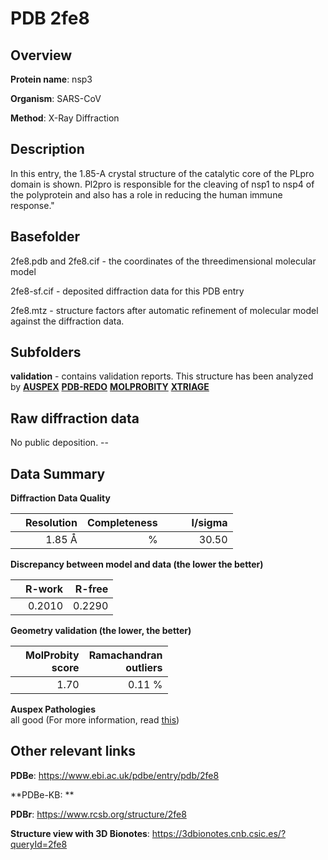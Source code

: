 # PDB 2fe8

## Overview

**Protein name**: nsp3

**Organism**: SARS-CoV

**Method**: X-Ray Diffraction

## Description

In this entry, the 1.85-A crystal structure of the catalytic core of the PLpro domain is shown. Pl2pro is responsible for the cleaving of nsp1 to nsp4 of the polyprotein and also has a role in reducing the human immune response." 

## Basefolder

2fe8.pdb and 2fe8.cif - the coordinates of the threedimensional molecular model

2fe8-sf.cif - deposited diffraction data for this PDB entry

2fe8.mtz - structure factors after automatic refinement of molecular model against the diffraction data.

## Subfolders





**validation** - contains validation reports. This structure has been analyzed by [**AUSPEX**](https://github.com/thorn-lab/coronavirus_structural_task_force/tree/master/pdb/nsp3/SARS-CoV/2fe8/validation/auspex) [**PDB-REDO**](https://github.com/thorn-lab/coronavirus_structural_task_force/tree/master/pdb/nsp3/SARS-CoV/2fe8/validation/pdb-redo) [**MOLPROBITY**](https://github.com/thorn-lab/coronavirus_structural_task_force/tree/master/pdb/nsp3/SARS-CoV/2fe8/validation/molprobity) [**XTRIAGE**](https://github.com/thorn-lab/coronavirus_structural_task_force/blob/master/pdb/nsp3/SARS-CoV/2fe8/validation/Xtriage_output.log)  



## Raw diffraction data

No public deposition. --<br> 

## Data Summary
**Diffraction Data Quality**

|   | Resolution | Completeness| I/sigma |
|---|-------------:|----------------:|--------------:|
|   |1.85 Å|      %|<img width=50/>30.50|

**Discrepancy between model and data (the lower the better)**

|   | **R-work**| **R-free**   
|---|-------------:|----------------:|           
||  0.2010|  0.2290|

**Geometry validation (the lower, the better)**

|   |**MolProbity<br>score**| **Ramachandran<br>outliers** 
|---|-------------:|----------------:|
||  1.70|  0.11 %|

**Auspex Pathologies**<br> all good (For more information, read [this](https://github.com/thorn-lab/coronavirus_structural_task_force/blob/master/pdb/nsp3/SARS-CoV/2fe8/validation/auspex/2fe8_auspex_comments.txt))

 



## Other relevant links 
**PDBe**:  https://www.ebi.ac.uk/pdbe/entry/pdb/2fe8

**PDBe-KB: ** 
 
**PDBr**: https://www.rcsb.org/structure/2fe8 

**Structure view with 3D Bionotes**: https://3dbionotes.cnb.csic.es/?queryId=2fe8

